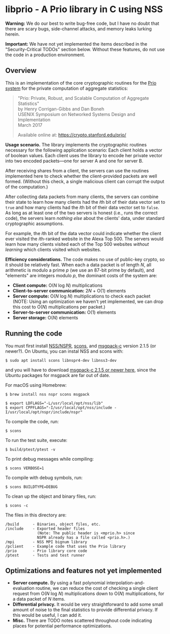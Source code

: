 # libprio - A Prio library in C using NSS 

**Warning:**
We do our best to write bug-free code, but I have no doubt
that there are scary bugs, side-channel attacks, and memory leaks 
lurking herein. 

**Important:**
We have not yet implemented the items
described in the "Security-Critical TODOs" section below.
Without these features, do not use the code in a production environment.


## Overview

This is an implementation of the core cryptographic routines
for the [Prio system](https://crypto.stanford.edu/prio/) 
for the private computation of aggregate statistics:
> "Prio: Private, Robust, and Scalable Computation of Aggregate Statistics"<br>
> by Henry Corrigan-Gibbs and Dan Boneh<br>
> USENIX Symposium on Networked Systems Design and Implementation<br>
> March 2017
>
> Available online at:
>    https://crypto.stanford.edu/prio/

**Usage scenario.**
The library implements the cryptographic routines necessary
for the following application scenario:
Each client holds a vector of boolean values.
Each client uses the library to encode her private vector into two 
encoded packets&mdash;one for server A and one for server B.

After receiving shares from a client, the servers can use the routines
implemented here to check whether the client-provided packets are 
well formed. 
(Without this check, a single malicious client can corrupt the
output of the computation.)

After collecting data packets from many clients, the servers
can combine their state to learn how many clients had the
*i*th bit of their data vector set to `true` and how many
clients had the *i*th bit of their data vector set to `false`.
As long as at least one of the two servers is honest 
(i.e., runs the correct code), 
the servers learn *nothing else* about the clients' data, 
under standard cryptographic assumptions.

For example, the *i*th bit of the data vector could indicate
whether the client ever visited the *i*th-ranked website
in the Alexa Top 500.
The servers would learn how many clients visited each of the 
Top 500 websites *without learning* which clients visited
which websites.

**Efficiency considerations.**
The code makes no use of public-key crypto, so it should 
be relatively fast.
When each a data packet is of length *N*, 
all arithmetic is modulo a prime *p* (we use an 87-bit prime by default), 
and "elements" are integers modulo *p*, 
the dominant costs of the system are:
* **Client compute:** O(*N* log *N*) multiplications 
* **Client-to-server communication:** 2*N* + O(1) elements<br>
* **Server compute:** O(*N* log *N*) multiplications to check each packet<br> 
    (NOTE: Using an optimization we haven't yet implemented, we can 
    drop this cost to O(*N*) multiplications per packet.)
* **Server-to-server communication:** O(1) elements
* **Server storage:** O(*N*) elements

## Running the code

You must first install 
[NSS/NSPR](https://developer.mozilla.org/en-US/docs/Mozilla/Projects/NSS), 
[scons](http://scons.org/), and 
[msgpack-c](https://github.com/msgpack/msgpack-c) version 2.1.5 (or newer?).
On Ubuntu, you can instal NSS and scons with:

    $ sudo apt install scons libnspr4-dev libnss3-dev 

and you will have to download [msgpack-c 2.1.5 or newer here](https://github.com/msgpack/msgpack-c/releases),
since the Ubuntu packages for msgpack are far out of date.

For macOS using Homebrew:

    $ brew install nss nspr scons msgpack

    $ export LDFLAGS="-L/usr/local/opt/nss/lib"
    $ export CPPFLAGS="-I/usr/local/opt/nss/include -I/usr/local/opt/nspr/include/nspr"

To compile the code, run:

    $ scons

To run the test suite, execute:

    $ build/ptest/ptest -v

To print debug messages while compiling:

    $ scons VERBOSE=1

To compile with debug symbols, run:

    $ scons BUILDTYPE=DEBUG

To clean up the object and binary files, run:

    $ scons -c

The files in this directory are:
````
/build      - Binaries, object files, etc.
/include    - Exported header files
              (Note: The public header is <mprio.h> since
              NSPR already has a file called <prio.h>.)
/mpi        - NSS MPI bignum library 
/pclient    - Example code that uses the Prio library
/prio       - Prio library core code
/ptest      - Tests and test runner
````

## Optimizations and features not yet implemented
* **Server compute.**
  By using a fast polynomial interpolation-and-evaluation
  routine, we can reduce the cost of checking a single client
  request from O(*N* log *N*) multiplications down to O(*N*)
  multiplications, for a data packet of *N* items.
* **Differential privacy.**
  It would be very straightforward to add some small amount of 
  noise to the final statistics to provide differential privacy.
  If this would be useful, I can add it.
* **Misc.**
  There are TODO notes scattered throughout code indicating
  places for potential performance optimizations.
  

